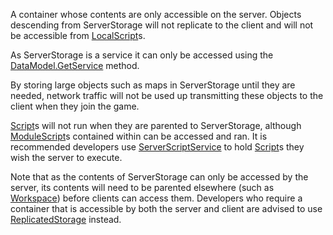 A container whose contents are only accessible on the server. Objects
descending from ServerStorage will not replicate to the client and will not be
accessible from [LocalScript](https://create.roblox.com/docs/reference/engine/classes/LocalScript)s.

As ServerStorage is a service it can only be accessed using the
[DataModel.GetService](https://create.roblox.com/docs/reference/engine/classes/DataModel#GetService) method.

By storing large objects such as maps in ServerStorage until they are needed,
network traffic will not be used up transmitting these objects to the client
when they join the game.

[Script](https://create.roblox.com/docs/reference/engine/classes/Script)s will not run when they are parented to ServerStorage, although
[ModuleScript](https://create.roblox.com/docs/reference/engine/classes/ModuleScript)s contained within can be accessed and ran. It is recommended
developers use [ServerScriptService](https://create.roblox.com/docs/reference/engine/classes/ServerScriptService) to hold [Script](https://create.roblox.com/docs/reference/engine/classes/Script)s they wish the server to
execute.

Note that as the contents of ServerStorage can only be accessed by the server,
its contents will need to be parented elsewhere (such as [Workspace](https://create.roblox.com/docs/reference/engine/classes/Workspace)) before
clients can access them. Developers who require a container that is accessible
by both the server and client are advised to use [ReplicatedStorage](https://create.roblox.com/docs/reference/engine/classes/ReplicatedStorage) instead.
